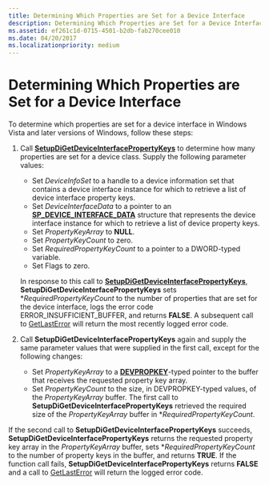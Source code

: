 ```yaml
---
title: Determining Which Properties are Set for a Device Interface
description: Determining Which Properties are Set for a Device Interface
ms.assetid: ef261c1d-0715-4501-b2db-fab270cee010
ms.date: 04/20/2017
ms.localizationpriority: medium
---
```


# Determining Which Properties are Set for a Device Interface


To determine which properties are set for a device interface in Windows Vista and later versions of Windows, follow these steps:

1.  Call [**SetupDiGetDeviceInterfacePropertyKeys**](https://docs.microsoft.com/windows/desktop/api/setupapi/nf-setupapi-setupdigetdeviceinterfacepropertykeys) to determine how many properties are set for a device class. Supply the following parameter values:

    -   Set *DeviceInfoSet* to a handle to a device information set that contains a device interface instance for which to retrieve a list of device interface property keys.
    -   Set *DeviceInterfaceData* to a pointer to an [**SP_DEVICE_INTERFACE_DATA**](https://docs.microsoft.com/windows/desktop/api/setupapi/ns-setupapi-_sp_device_interface_data) structure that represents the device interface instance for which to retrieve a list of device property keys.
    -   Set *PropertyKeyArray* to **NULL**.
    -   Set *PropertyKeyCount* to zero.
    -   Set *RequiredPropertyKeyCount* to a pointer to a DWORD-typed variable.
    -   Set Flags to zero.

    In response to this call to [**SetupDiGetDeviceInterfacePropertyKeys**](https://docs.microsoft.com/windows/desktop/api/setupapi/nf-setupapi-setupdigetdeviceinterfacepropertykeys), **SetupDiGetDeviceInterfacePropertyKeys** sets \**RequiredPropertyKeyCount* to the number of properties that are set for the device interface, logs the error code ERROR_INSUFFICIENT_BUFFER, and returns **FALSE**. A subsequent call to [GetLastError](https://go.microsoft.com/fwlink/p/?linkid=169416) will return the most recently logged error code.

2.  Call **SetupDiGetDeviceInterfacePropertyKeys** again and supply the same parameter values that were supplied in the first call, except for the following changes:
    -   Set *PropertyKeyArray* to a [**DEVPROPKEY**](https://docs.microsoft.com/windows-hardware/drivers/install/devpropkey)-typed pointer to the buffer that receives the requested property key array.
    -   Set *PropertyKeyCount* to the size, in DEVPROPKEY-typed values, of the *PropertyKeyArray* buffer. The first call to **SetupDiGetDeviceInterfacePropertyKeys** retrieved the required size of the *PropertyKeyArray* buffer in \**RequiredPropertyKeyCount*.

If the second call to **SetupDiGetDeviceInterfacePropertyKeys** succeeds, **SetupDiGetDeviceInterfacePropertyKeys** returns the requested property key array in the *PropertyKeyArray* buffer, sets \**RequiredPropertyKeyCount* to the number of property keys in the buffer, and returns **TRUE**. If the function call fails, **SetupDiGetDeviceInterfacePropertyKeys** returns **FALSE** and a call to [GetLastError](https://go.microsoft.com/fwlink/p/?linkid=169416) will return the logged error code.

 

 





